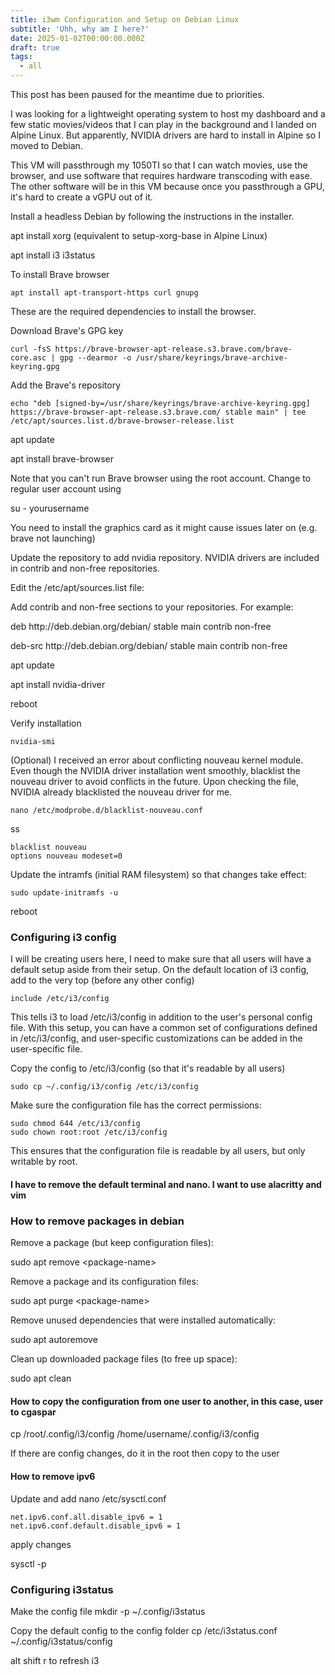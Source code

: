 ```yaml
---
title: i3wm Configuration and Setup on Debian Linux
subtitle: 'Uhh, why am I here?'
date: 2025-01-02T00:00:00.000Z
draft: true
tags:
  - all
---
```


This post has been paused for the meantime due to priorities.

I was looking for a lightweight operating system to host my dashboard and a few static movies/videos that I can play in the background and I landed on Alpine Linux. But apparently, NVIDIA drivers are hard to install in Alpine so I moved to Debian.

This VM will passthrough my 1050TI so that I can watch movies, use the browser, and use software that requires hardware transcoding with ease. The other software will be in this VM because once you passthrough a GPU, it's hard to create a vGPU out of it.

Install a headless Debian by following the instructions in the installer.

apt install xorg (equivalent to setup-xorg-base in Alpine Linux)

apt install i3 i3status

To install Brave browser

```shell
apt install apt-transport-https curl gnupg
```

These are the required dependencies to install the browser.

Download Brave's GPG key

```shell
curl -fsS https://brave-browser-apt-release.s3.brave.com/brave-core.asc | gpg --dearmor -o /usr/share/keyrings/brave-archive-keyring.gpg
```

Add the Brave's repository

```shell
echo "deb [signed-by=/usr/share/keyrings/brave-archive-keyring.gpg] https://brave-browser-apt-release.s3.brave.com/ stable main" | tee /etc/apt/sources.list.d/brave-browser-release.list
```

apt update

apt install brave-browser

Note that you can't run Brave browser using the root account. Change to regular user account using

su - yourusername

You need to install the graphics card as it might cause issues later on (e.g. brave not launching)

Update the repository to add nvidia repository. NVIDIA drivers are included in contrib and non-free repositories.

Edit the /etc/apt/sources.list file:

Add contrib and non-free sections to your repositories. For example:

deb http\://deb.debian.org/debian/ stable main contrib non-free

deb-src http\://deb.debian.org/debian/ stable main contrib non-free

apt update

apt install nvidia-driver

reboot

Verify installation

```shell
nvidia-smi
```

(Optional) I received an error about conflicting nouveau kernel module. Even though the NVIDIA driver installation went smoothly, blacklist the nouveau driver to avoid conflicts in the future. Upon checking the file, NVIDIA already blacklisted the nouveau driver for me.

```shell
nano /etc/modprobe.d/blacklist-nouveau.conf
```

ss

```shell
blacklist nouveau
options nouveau modeset=0
```

Update the intramfs (initial RAM filesystem) so that changes take effect:

```shell
sudo update-initramfs -u
```

reboot

### Configuring i3 config

I will be creating users here, I need to make sure that all users will have a default setup aside from their setup. On the default location of i3 config, add to the very top (before any other config)

```shell
include /etc/i3/config
```

This tells i3 to load /etc/i3/config in addition to the user's personal config file. With this setup, you can have a common set of configurations defined in /etc/i3/config, and user-specific customizations can be added in the user-specific file.

Copy the config to /etc/i3/config (so that it's readable by all users)

```shell
sudo cp ~/.config/i3/config /etc/i3/config
```

Make sure the configuration file has the correct permissions:

```shell
sudo chmod 644 /etc/i3/config
sudo chown root:root /etc/i3/config
```

This ensures that the configuration file is readable by all users, but only writable by root.

#### I have to remove the default terminal and nano. I want to use alacritty and vim

### How to remove packages in debian

Remove a package (but keep configuration files):

sudo apt remove \<package-name>

Remove a package and its configuration files:

sudo apt purge \<package-name>

Remove unused dependencies that were installed automatically:

sudo apt autoremove

Clean up downloaded package files (to free up space):

sudo apt clean

#### How to copy the configuration from one user to another, in this case, user to cgaspar

cp /root/.config/i3/config /home/username/.config/i3/config

If there are config changes, do it in the root then copy to the user

#### How to remove ipv6

Update and add nano /etc/sysctl.conf

```shell
net.ipv6.conf.all.disable_ipv6 = 1
net.ipv6.conf.default.disable_ipv6 = 1
```

apply changes

sysctl -p

### Configuring i3status

Make the config file mkdir -p \~/.config/i3status

Copy the default config to the config folder cp /etc/i3status.conf \~/.config/i3status/config

alt shift r to refresh i3

